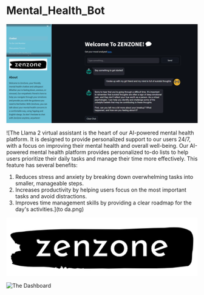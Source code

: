 # Mental_Health_Bot


![The AI-powered mental health platform designed to provide personalized support for individuals seeking to improve their mental wellbeing. This platform features the Llama 2 virtual assistant, personalized to-do lists, monitoring dashboards, guidelines for mental health, and a rewards system for positive reinforcement.](Zenzone.png)


![The Llama 2 virtual assistant is the heart of our AI-powered mental health platform. It is designed to provide personalized support to our users 24/7, with a focus on improving their mental health and overall well-being. Our AI-powered mental health platform provides personalized to-do lists to help users prioritize their daily tasks and manage their time more effectively. This feature has several benefits:
1. Reduces stress and anxiety by breaking down overwhelming tasks into smaller, manageable steps.
2. Increases productivity by helping users focus on the most important tasks and avoid distractions.
3. Improves time management skills by providing a clear roadmap for the day's activities.](to da.png)

![A specialized dashboard is created where it tracks the mental well being of the user and visualized as a dashboard of the mental-health and tracks their daily patterns gives some insights and guidelines of to improve the mental well being](Capture.PNG)

![The Dashboard](Dashboard.png)
